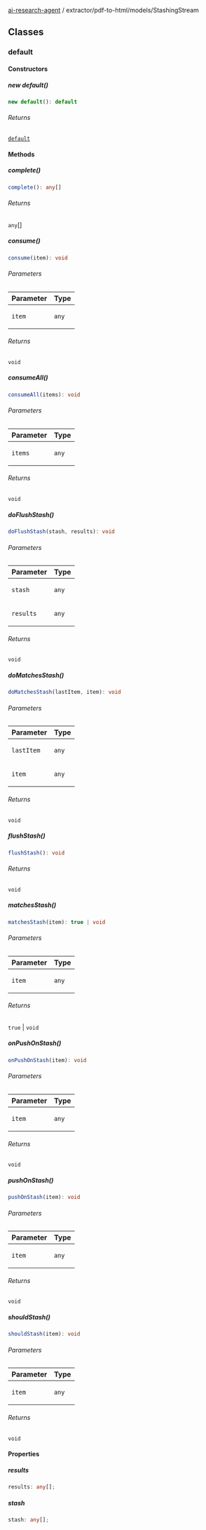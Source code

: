 [ai-research-agent](../../../index.md) / extractor/pdf-to-html/models/StashingStream

## Classes

### default

#### Constructors

##### new default()

```ts
new default(): default
```

###### Returns

[`default`](StashingStream.md#default)

#### Methods

##### complete()

```ts
complete(): any[]
```

###### Returns

`any`[]

##### consume()

```ts
consume(item): void
```

###### Parameters

<table>
<thead>
<tr>
<th>Parameter</th>
<th>Type</th>
</tr>
</thead>
<tbody>
<tr>
<td>

`item`

</td>
<td>

`any`

</td>
</tr>
</tbody>
</table>

###### Returns

`void`

##### consumeAll()

```ts
consumeAll(items): void
```

###### Parameters

<table>
<thead>
<tr>
<th>Parameter</th>
<th>Type</th>
</tr>
</thead>
<tbody>
<tr>
<td>

`items`

</td>
<td>

`any`

</td>
</tr>
</tbody>
</table>

###### Returns

`void`

##### doFlushStash()

```ts
doFlushStash(stash, results): void
```

###### Parameters

<table>
<thead>
<tr>
<th>Parameter</th>
<th>Type</th>
</tr>
</thead>
<tbody>
<tr>
<td>

`stash`

</td>
<td>

`any`

</td>
</tr>
<tr>
<td>

`results`

</td>
<td>

`any`

</td>
</tr>
</tbody>
</table>

###### Returns

`void`

##### doMatchesStash()

```ts
doMatchesStash(lastItem, item): void
```

###### Parameters

<table>
<thead>
<tr>
<th>Parameter</th>
<th>Type</th>
</tr>
</thead>
<tbody>
<tr>
<td>

`lastItem`

</td>
<td>

`any`

</td>
</tr>
<tr>
<td>

`item`

</td>
<td>

`any`

</td>
</tr>
</tbody>
</table>

###### Returns

`void`

##### flushStash()

```ts
flushStash(): void
```

###### Returns

`void`

##### matchesStash()

```ts
matchesStash(item): true | void
```

###### Parameters

<table>
<thead>
<tr>
<th>Parameter</th>
<th>Type</th>
</tr>
</thead>
<tbody>
<tr>
<td>

`item`

</td>
<td>

`any`

</td>
</tr>
</tbody>
</table>

###### Returns

`true` \| `void`

##### onPushOnStash()

```ts
onPushOnStash(item): void
```

###### Parameters

<table>
<thead>
<tr>
<th>Parameter</th>
<th>Type</th>
</tr>
</thead>
<tbody>
<tr>
<td>

`item`

</td>
<td>

`any`

</td>
</tr>
</tbody>
</table>

###### Returns

`void`

##### pushOnStash()

```ts
pushOnStash(item): void
```

###### Parameters

<table>
<thead>
<tr>
<th>Parameter</th>
<th>Type</th>
</tr>
</thead>
<tbody>
<tr>
<td>

`item`

</td>
<td>

`any`

</td>
</tr>
</tbody>
</table>

###### Returns

`void`

##### shouldStash()

```ts
shouldStash(item): void
```

###### Parameters

<table>
<thead>
<tr>
<th>Parameter</th>
<th>Type</th>
</tr>
</thead>
<tbody>
<tr>
<td>

`item`

</td>
<td>

`any`

</td>
</tr>
</tbody>
</table>

###### Returns

`void`

#### Properties

##### results

```ts
results: any[];
```

##### stash

```ts
stash: any[];
```
